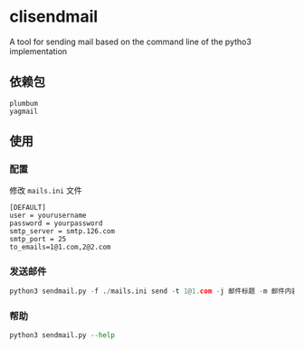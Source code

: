 # clisendmail
A tool for sending mail based on the command line of the pytho3 implementation

## 依赖包
```
plumbum
yagmail
```

## 使用

### 配置

修改 `mails.ini` 文件
```shell
[DEFAULT]
user = yourusername
password = yourpassword
smtp_server = smtp.126.com
smtp_port = 25
to_emails=1@1.com,2@2.com
```

### 发送邮件

```python
python3 sendmail.py -f ./mails.ini send -t 1@1.com -j 邮件标题 -m 邮件内容 
```

### 帮助

```python
python3 sendmail.py --help
```
